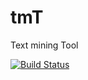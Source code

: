 # tmT
Text mining Tool 

[![Build Status](https://travis-ci.org/Docma-TU/tmT.svg?branch=master)](https://travis-ci.org/Docma-TU/tmT)

